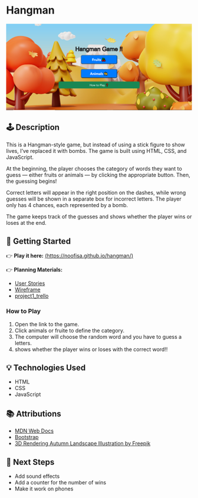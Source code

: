 
# Hangman

![Game Screenshot](images/beginning.png)

## 🕹️ Description

This is a Hangman-style game, but instead of using a stick figure to show lives, I’ve replaced it with bombs. The game is built using HTML, CSS, and JavaScript.

At the beginning, the player chooses the category of words they want to guess — either fruits or animals — by clicking the appropriate button. Then, the guessing begins!

Correct letters will appear in the right position on the dashes, while wrong guesses will be shown in a separate box for incorrect letters. The player only has 4 chances, each represented by a bomb.

The game keeps track of the guesses and shows whether the player wins or loses at the end.

## 🚀 Getting Started

👉 **Play it here:** [(https://noofisa.github.io/hangman/)]()

👉 **Planning Materials:**
- [User Stories](User%20Stories_hangman_game.md)
- [Wireframe](./images/planning_image.png)
- [project1_trello](https://trello.com/b/zpMfT0Hn/project-1)

### How to Play
1. Open the link to the game.
2. Click animals or fruite to define the category.
3. The computer will choose the random word and you have to guess a letters.
4. shows whether the player wins or loses with the correct word!!

## 💡 Technologies Used

- HTML
- CSS
- JavaScript

## 📚 Attributions

- [MDN Web Docs](https://developer.mozilla.org/)
- [Bootstrap](https://getbootstrap.com/)
- [3D Rendering Autumn Landscape Illustration by Freepik](https://www.freepik.com/free-psd/3d-rendering-autumn-landscape-illustration_63915136.htm#from_element=cross_selling__psd)
## 🚧 Next Steps

- Add sound effects
- Add a counter for the number of wins  
- Make it work on phones